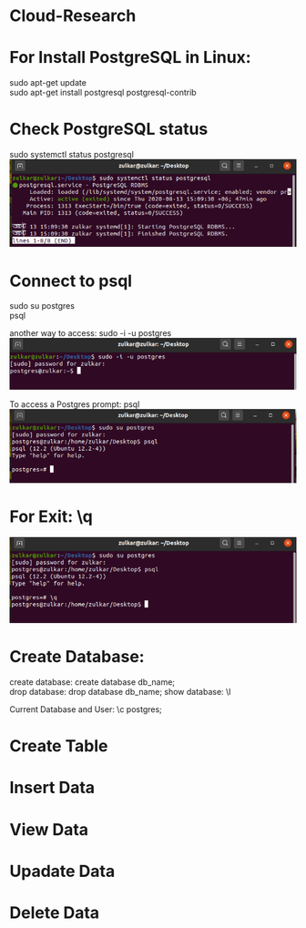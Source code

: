 # Cloud-Research

# For Install PostgreSQL in Linux: <br /> 
sudo apt-get update <br /> 
sudo apt-get install postgresql postgresql-contrib <br /> 

# Check PostgreSQL status 
sudo systemctl status postgresql <br/> 
![](images/status.png)

# Connect to psql <br/> 
sudo su postgres <br/> 
psql <br/> 

another way to access: sudo -i -u postgres
![](images/access.png)

To access a Postgres prompt: psql  <br/> 
![](images/psql.png)

# For Exit: \q     
![](images/q.png)

# Create Database:
create database: create database db_name; <br/>
drop database: drop database db_name; 
show database: \l

Current Database and User: \c postgres;

# Create Table

# Insert Data

# View Data

# Upadate Data

# Delete Data
